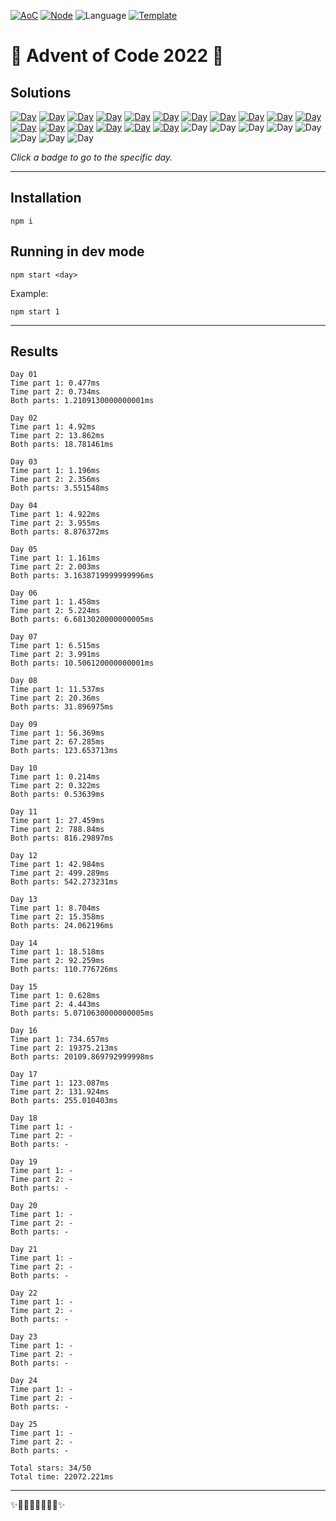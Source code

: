 <!-- Entries between SOLUTIONS and RESULTS tags are auto-generated -->

[![AoC](https://badgen.net/badge/AoC/2022/blue)](https://adventofcode.com/2022)
[![Node](https://badgen.net/badge/Node/v16.13.0+/blue)](https://nodejs.org/en/download/)
![Language](https://badgen.net/badge/Language/JavaScript/blue)
[![Template](https://badgen.net/badge/Template/aocrunner/blue)](https://github.com/caderek/aocrunner)

# 🎄 Advent of Code 2022 🎄

## Solutions

<!--SOLUTIONS-->

[![Day](https://badgen.net/badge/01/%E2%98%85%E2%98%85/green)](src/day01)
[![Day](https://badgen.net/badge/02/%E2%98%85%E2%98%85/green)](src/day02)
[![Day](https://badgen.net/badge/03/%E2%98%85%E2%98%85/green)](src/day03)
[![Day](https://badgen.net/badge/04/%E2%98%85%E2%98%85/green)](src/day04)
[![Day](https://badgen.net/badge/05/%E2%98%85%E2%98%85/green)](src/day05)
[![Day](https://badgen.net/badge/06/%E2%98%85%E2%98%85/green)](src/day06)
[![Day](https://badgen.net/badge/07/%E2%98%85%E2%98%85/green)](src/day07)
[![Day](https://badgen.net/badge/08/%E2%98%85%E2%98%85/green)](src/day08)
[![Day](https://badgen.net/badge/09/%E2%98%85%E2%98%85/green)](src/day09)
[![Day](https://badgen.net/badge/10/%E2%98%85%E2%98%85/green)](src/day10)
[![Day](https://badgen.net/badge/11/%E2%98%85%E2%98%85/green)](src/day11)
[![Day](https://badgen.net/badge/12/%E2%98%85%E2%98%85/green)](src/day12)
[![Day](https://badgen.net/badge/13/%E2%98%85%E2%98%85/green)](src/day13)
[![Day](https://badgen.net/badge/14/%E2%98%85%E2%98%85/green)](src/day14)
[![Day](https://badgen.net/badge/15/%E2%98%85%E2%98%85/green)](src/day15)
[![Day](https://badgen.net/badge/16/%E2%98%85%E2%98%85/green)](src/day16)
[![Day](https://badgen.net/badge/17/%E2%98%85%E2%98%85/green)](src/day17)
![Day](https://badgen.net/badge/18/%E2%98%86%E2%98%86/gray)
![Day](https://badgen.net/badge/19/%E2%98%86%E2%98%86/gray)
![Day](https://badgen.net/badge/20/%E2%98%86%E2%98%86/gray)
![Day](https://badgen.net/badge/21/%E2%98%86%E2%98%86/gray)
![Day](https://badgen.net/badge/22/%E2%98%86%E2%98%86/gray)
![Day](https://badgen.net/badge/23/%E2%98%86%E2%98%86/gray)
![Day](https://badgen.net/badge/24/%E2%98%86%E2%98%86/gray)
![Day](https://badgen.net/badge/25/%E2%98%86%E2%98%86/gray)

<!--/SOLUTIONS-->

_Click a badge to go to the specific day._

---

## Installation

```
npm i
```

## Running in dev mode

```
npm start <day>
```

Example:

```
npm start 1
```

---

## Results

<!--RESULTS-->

```
Day 01
Time part 1: 0.477ms
Time part 2: 0.734ms
Both parts: 1.2109130000000001ms
```

```
Day 02
Time part 1: 4.92ms
Time part 2: 13.862ms
Both parts: 18.781461ms
```

```
Day 03
Time part 1: 1.196ms
Time part 2: 2.356ms
Both parts: 3.551548ms
```

```
Day 04
Time part 1: 4.922ms
Time part 2: 3.955ms
Both parts: 8.876372ms
```

```
Day 05
Time part 1: 1.161ms
Time part 2: 2.003ms
Both parts: 3.1638719999999996ms
```

```
Day 06
Time part 1: 1.458ms
Time part 2: 5.224ms
Both parts: 6.6813020000000005ms
```

```
Day 07
Time part 1: 6.515ms
Time part 2: 3.991ms
Both parts: 10.506120000000001ms
```

```
Day 08
Time part 1: 11.537ms
Time part 2: 20.36ms
Both parts: 31.896975ms
```

```
Day 09
Time part 1: 56.369ms
Time part 2: 67.285ms
Both parts: 123.653713ms
```

```
Day 10
Time part 1: 0.214ms
Time part 2: 0.322ms
Both parts: 0.53639ms
```

```
Day 11
Time part 1: 27.459ms
Time part 2: 788.84ms
Both parts: 816.29897ms
```

```
Day 12
Time part 1: 42.984ms
Time part 2: 499.289ms
Both parts: 542.273231ms
```

```
Day 13
Time part 1: 8.704ms
Time part 2: 15.358ms
Both parts: 24.062196ms
```

```
Day 14
Time part 1: 18.518ms
Time part 2: 92.259ms
Both parts: 110.776726ms
```

```
Day 15
Time part 1: 0.628ms
Time part 2: 4.443ms
Both parts: 5.0710630000000005ms
```

```
Day 16
Time part 1: 734.657ms
Time part 2: 19375.213ms
Both parts: 20109.869792999998ms
```

```
Day 17
Time part 1: 123.087ms
Time part 2: 131.924ms
Both parts: 255.010403ms
```

```
Day 18
Time part 1: -
Time part 2: -
Both parts: -
```

```
Day 19
Time part 1: -
Time part 2: -
Both parts: -
```

```
Day 20
Time part 1: -
Time part 2: -
Both parts: -
```

```
Day 21
Time part 1: -
Time part 2: -
Both parts: -
```

```
Day 22
Time part 1: -
Time part 2: -
Both parts: -
```

```
Day 23
Time part 1: -
Time part 2: -
Both parts: -
```

```
Day 24
Time part 1: -
Time part 2: -
Both parts: -
```

```
Day 25
Time part 1: -
Time part 2: -
Both parts: -
```

```
Total stars: 34/50
Total time: 22072.221ms
```

<!--/RESULTS-->

---

✨🎄🎁🎄🎅🎄🎁🎄✨